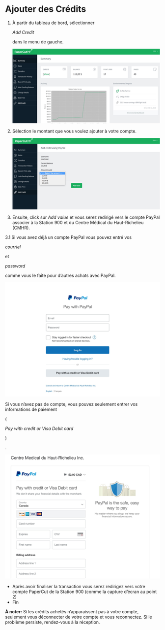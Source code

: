 # Ajouter des Crédits

1. À partir du tableau de bord, sélectionner 

   _Add Credit_

    dans le menu de gauche.

   ![](../.gitbook/assets/capture-decran-2018-02-28-a-18.09.25.jpg)

2. Sélection le montant que vous voulez ajouter à votre compte.

   ![](../.gitbook/assets/capture-decran-2018-02-28-a-18.10.57.jpg)

3. Ensuite, click sur _Add value_ et vous serez redirigé vers le compte PayPal associer à la Station 900 et du Centre Médical du Haut-Richelieu \(CMHR\).

3.1 Si vous avez déjà un compte PayPal vous pouvez entré vos 

_courriel_

 et 

_password_

 comme vous le faîte pour d’autres achats avec PayPal.

![](../.gitbook/assets/capture-decran-2018-02-28-a-18.20.04.jpg)

Si vous n’avez pas de compte, vous pouvez seulement entrer vos informations de paiement 

\(

_Pay with credit or Visa Debit card_

\)

.

![](../.gitbook/assets/capture-decran-2018-02-28-a-18.22.29.jpg)

* Après avoir finaliser la transaction vous serez redirigez vers votre compte PaperCut de la Station 900 \(comme la capture d’écran au point 2\)
* Fin

**À noter:** Si les crédits achetés n’apparaissent pas à votre compte, seulement vous déconnecter de votre compte et vous reconnectez. Si le problème persiste, rendez-vous à la réception.

